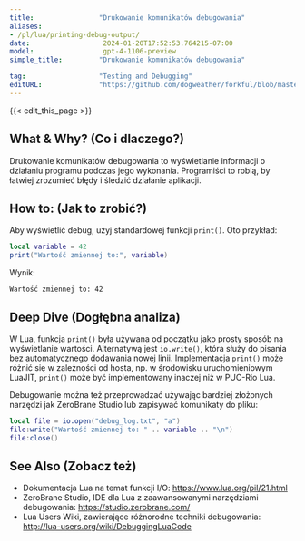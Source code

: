 ```yaml
---
title:                "Drukowanie komunikatów debugowania"
aliases:
- /pl/lua/printing-debug-output/
date:                  2024-01-20T17:52:53.764215-07:00
model:                 gpt-4-1106-preview
simple_title:         "Drukowanie komunikatów debugowania"

tag:                  "Testing and Debugging"
editURL:              "https://github.com/dogweather/forkful/blob/master/content/pl/lua/printing-debug-output.md"
---
```


{{< edit_this_page >}}

## What & Why? (Co i dlaczego?)
Drukowanie komunikatów debugowania to wyświetlanie informacji o działaniu programu podczas jego wykonania. Programiści to robią, by łatwiej zrozumieć błędy i śledzić działanie aplikacji.

## How to: (Jak to zrobić?)
Aby wyświetlić debug, użyj standardowej funkcji `print()`. Oto przykład:

```lua
local variable = 42
print("Wartość zmiennej to:", variable)
```

Wynik:
```
Wartość zmiennej to: 42
```

## Deep Dive (Dogłębna analiza)
W Lua, funkcja `print()` była używana od początku jako prosty sposób na wyświetlanie wartości. Alternatywą jest `io.write()`, która służy do pisania bez automatycznego dodawania nowej linii. Implementacja `print()` może różnić się w zależności od hosta, np. w środowisku uruchomieniowym LuaJIT, `print()` może być implementowany inaczej niż w PUC-Rio Lua.

Debugowanie można też przeprowadzać używając bardziej złożonych narzędzi jak ZeroBrane Studio lub zapisywać komunikaty do pliku:
```lua
local file = io.open("debug_log.txt", "a")
file:write("Wartość zmiennej to: " .. variable .. "\n")
file:close()
```

## See Also (Zobacz też)
- Dokumentacja Lua na temat funkcji I/O: https://www.lua.org/pil/21.html
- ZeroBrane Studio, IDE dla Lua z zaawansowanymi narzędziami debugowania: https://studio.zerobrane.com/
- Lua Users Wiki, zawierające różnorodne techniki debugowania: http://lua-users.org/wiki/DebuggingLuaCode
